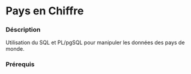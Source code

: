# Pays en Chiffre 
 ### Déscription 
   Utilisation du SQL et PL/pgSQL pour manipuler les données des pays de monde.
   
### Prérequis

